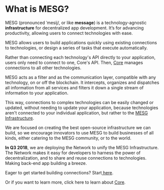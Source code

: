 # What is MESG?

MESG \(pronounced ˈmesij/, or like **message**\) is a technology-agnostic **infrastructure** for decentralized app development. It’s for advancing productivity, allowing users to connect technologies with ease.

MESG allows users to build applications quickly using existing connections to technologies, or design a series of tasks that execute automatically.

Rather than connecting each technology's API directly to your application, users only need to connect to one, Core's API. Then, [Core](core.md) manages connections to all other technologies.

MESG acts as a filter and as the communication layer, compatible with any technology, on or off the blockchain. It intercepts, organizes and dispatches all information from all services and filters it down a single stream of information to your application.  
  
This way, connections to complex technologies can be easily changed or updated, without needing to update your application, because technologies aren't connected to your individual application, but rather to the [MESG Infrastructure](mesg-infrastructure.md). 

We are focused on creating the best open-source infrastructure we can build, so we encourage innovators to use MESG to build businesses of all kinds, either catering to the MESG community, or to the world. 

**In Q3 2018**, we are deploying the Network to unify the MESG Infrastructure. The Network makes it easy for developers to harness the power of decentralization, and to share and reuse connections to technologies. Making back-end app building a breeze.

Eager to get started building connections? Start[ here](https://docs.mesg.tech/~/edit/primary/start-here/run-a-node).  
  
Or if you want to learn more, click here to learn about [Core](core.md).

